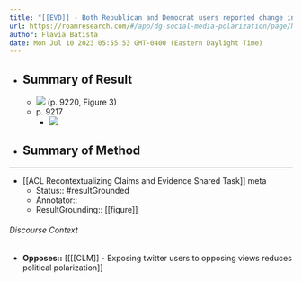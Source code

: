 ```yaml
---
title: "[[EVD]] - Both Republican and Democrat users reported change in self-reported political ideology towards their own ideological extreme when exposed to opposing views on Twitter, yet only Republicans' effects were statistically significant - [[@bailExposureOpposingViews2018]]"
url: https://roamresearch.com/#/app/dg-social-media-polarization/page/NTikknFZ7
author: Flavia Batista
date: Mon Jul 10 2023 05:55:53 GMT-0400 (Eastern Daylight Time)
---
```


- ## Summary of Result
    - ![](https://firebasestorage.googleapis.com/v0/b/firescript-577a2.appspot.com/o/imgs%2Fapp%2Fdg-social-media-polarization%2FGzMgtm9mFl.46.10%20PM.png?alt=media&token=cf34d452-db99-4342-86d4-bb3775ecbbd1) (p. 9220, Figure 3)
    - p. 9217
        - ![](https://firebasestorage.googleapis.com/v0/b/firescript-577a2.appspot.com/o/imgs%2Fapp%2Fdg-social-media-polarization%2Flvr7mXvFzq.27.25%20PM.png?alt=media&token=07ea8fa6-8a56-42d6-a0bd-4efd76a4231a)
- ## Summary of Method
- ---
- [[ACL Recontextualizing Claims and Evidence Shared Task]] meta
    - Status:: #resultGrounded
    - Annotator::
    - ResultGrounding:: [[figure]]

###### Discourse Context

- **Opposes::** [[[[CLM]] - Exposing twitter users to opposing views reduces political polarization]]
